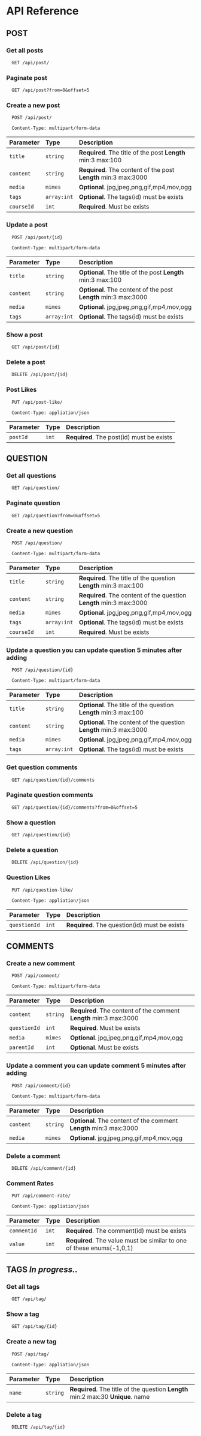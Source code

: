 # API Reference

## POST

### Get all posts

```http
  GET /api/post/
```

### Paginate post

```http
  GET /api/post?from=0&offset=5
```

### Create a new post

```http
  POST /api/post/

  Content-Type: multipart/form-data
```

| Parameter  | Type        | Description                                                      |
|:-----------|:------------|:-----------------------------------------------------------------|
| `title`    | `string`    | **Required**.  The title of the post **Length** min:3 max:100    |
| `content`  | `string`    | **Required**.  The content of the post **Length** min:3 max:3000 |
| `media`    | `mimes`     | **Optional**. jpg,jpeg,png,gif,mp4,mov,ogg                       |
| `tags`     | `array:int` | **Optional**.  The tags(id) must be exists                       |
| `courseId` | `int`       | **Required**. Must be exists                                     |

### Update a post

```http
  POST /api/post/{id}

  Content-Type: multipart/form-data
```

| Parameter | Type        | Description                                                      |
|:----------|:------------|:-----------------------------------------------------------------|
| `title`   | `string`    | **Optional**.  The title of the post **Length** min:3 max:100    |
| `content` | `string`    | **Optional**.  The content of the post **Length** min:3 max:3000 |
| `media`   | `mimes`     | **Optional**. jpg,jpeg,png,gif,mp4,mov,ogg                       |
| `tags`    | `array:int` | **Optional**.  The tags(id) must be exists                       |

### Show a post

```http
  GET /api/post/{id}
```

### Delete a post

```http
  DELETE /api/post/{id}
```

### Post Likes

```http
  PUT /api/post-like/

  Content-Type: appliation/json
```

| Parameter | Type  | Description                               |
|:----------|:------|:------------------------------------------|
| `postId`  | `int` | **Required**. The post(id) must be exists |

## QUESTION

### Get all questions

```http
  GET /api/question/
```

### Paginate question

```http
  GET /api/question?from=0&offset=5
```

### Create a new question

```http
  POST /api/question/

  Content-Type: multipart/form-data
```

| Parameter  | Type        | Description                                                          |
|:-----------|:------------|:---------------------------------------------------------------------|
| `title`    | `string`    | **Required**.  The title of the question **Length** min:3 max:100    |
| `content`  | `string`    | **Required**.  The content of the question **Length** min:3 max:3000 |
| `media`    | `mimes`     | **Optional**. jpg,jpeg,png,gif,mp4,mov,ogg                           |
| `tags`     | `array:int` | **Optional**.  The tags(id) must be exists                           |
| `courseId` | `int`       | **Required**. Must be exists                                         |

### Update a question you can update question 5 minutes after adding

```http
  POST /api/question/{id}

  Content-Type: multipart/form-data
```

| Parameter | Type        | Description                                                          |
|:----------|:------------|:---------------------------------------------------------------------|
| `title`   | `string`    | **Optional**.  The title of the question **Length** min:3 max:100    |
| `content` | `string`    | **Optional**.  The content of the question **Length** min:3 max:3000 |
| `media`   | `mimes`     | **Optional**. jpg,jpeg,png,gif,mp4,mov,ogg                           |
| `tags`    | `array:int` | **Optional**.  The tags(id) must be exists                           |

### Get question comments

```http
  GET /api/question/{id}/comments
```

### Paginate question comments

```http
  GET /api/question/{id}/comments?from=0&offset=5
```

### Show a question

```http
  GET /api/question/{id}
```

### Delete a question

```http
  DELETE /api/question/{id}
```

### Question Likes

```http
  PUT /api/question-like/

  Content-Type: appliation/json
```

| Parameter    | Type  | Description                                   |
|:-------------|:------|:----------------------------------------------|
| `questionId` | `int` | **Required**. The question(id) must be exists |

## COMMENTS

### Create a new comment

```http
  POST /api/comment/

  Content-Type: multipart/form-data
```

| Parameter    | Type     | Description                                                         |
|:-------------|:---------|:--------------------------------------------------------------------|
| `content`    | `string` | **Required**.  The content of the comment **Length** min:3 max:3000 |
| `questionId` | `int`    | **Required**. Must be exists                                        |
| `media`      | `mimes`  | **Optional**. jpg,jpeg,png,gif,mp4,mov,ogg                          |
| `parentId`   | `int`    | **Optional**. Must be exists                                        |

### Update a comment you can update comment 5 minutes after adding

```http
  POST /api/comment/{id}

  Content-Type: multipart/form-data
```

| Parameter | Type     | Description                                                         |
|:----------|:---------|:--------------------------------------------------------------------|
| `content` | `string` | **Optional**.  The content of the comment **Length** min:3 max:3000 |
| `media`   | `mimes`  | **Optional**. jpg,jpeg,png,gif,mp4,mov,ogg                          |

### Delete a comment

```http
  DELETE /api/comment/{id}
```

### Comment Rates

```http
  PUT /api/comment-rate/

  Content-Type: appliation/json
```

| Parameter   | Type  | Description                                                           |
|:------------|:------|:----------------------------------------------------------------------|
| `commentId` | `int` | **Required**. The comment(id) must be exists                          |
| `value`     | `int` | **Required**. The value must be similar to one of these enums(-1,0,1) |

## TAGS *In progress..*

### Get all tags

```http
  GET /api/tag/
```

### Show a tag

```http
  GET /api/tag/{id}
```

### Create a new tag

```http
  POST /api/tag/

  Content-Type: appliation/json
```

| Parameter | Type     | Description                                                                       |
|:----------|:---------|:----------------------------------------------------------------------------------|
| `name`    | `string` | **Required**.  The title of the question **Length** min:2 max:30 **Unique**. name |

### Delete a tag

```http
  DELETE /api/tag/{id}
```